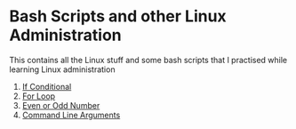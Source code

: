 # Bash Scripts and other Linux Administration

This contains all the Linux stuff and some bash scripts that I practised while learning Linux administration
1. [If Conditional](Scripts/if-statement.sh)
2. [For Loop](Scripts/for.sh)
3. [Even or Odd Number](Scripts/even-odd.sh)
4. [Command Line Arguments](Scripts/cmd-args.sh)
